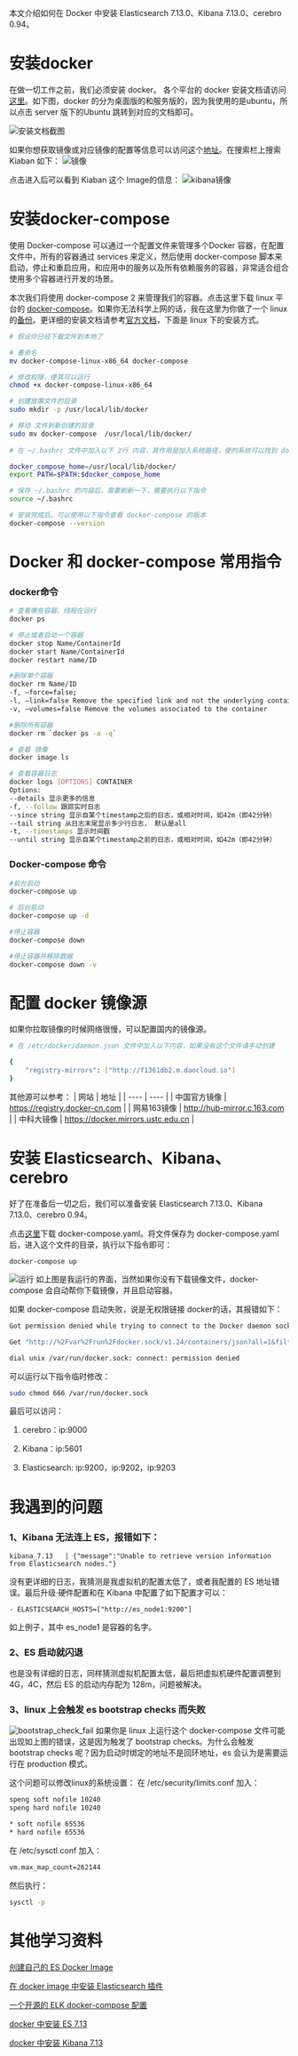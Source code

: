 
本文介绍如何在 Docker 中安装 Elasticsearch 7.13.0、Kibana 7.13.0、cerebro 0.94。

# 安装docker
在做一切工作之前，我们必须安装 docker。
各个平台的 docker 安装文档请访问[这里](https://docs.docker.com/engine/install/)。如下图，docker 的分为桌面版的和服务版的，因为我使用的是ubuntu，所以点击 server 版下的Ubuntu 跳转到对应的文档即可。

![安装文档截图](./images/docker_install_es/安装文档.png)

如果你想获取镜像或对应镜像的配置等信息可以访问这个[地址](https://hub.docker.com/)。在搜索栏上搜索 Kiaban 如下：
![镜像](./images/docker_install_es/镜像.png)

点击进入后可以看到 Kiaban 这个 Image的信息：
![kibana镜像](./images/docker_install_es/kibana镜像.png)

# 安装docker-compose
使用 Docker-compose 可以通过一个配置文件来管理多个Docker 容器，在配置文件中，所有的容器通过 services 来定义，然后使用 docker-compose 脚本来启动，停止和重启应用，和应用中的服务以及所有依赖服务的容器，非常适合组合使用多个容器进行开发的场景。

本次我们将使用 docker-compose 2 来管理我们的容器。点击这里下载 linux 平台的 [docker-compose](https://github.com/docker/compose/releases/download/v2.2.3/docker-compose-linux-x86_64)。如果你无法科学上网的话，我在这里为你做了一个 linux 的[备份](https://gitee.com/dgl/es-booklet/blob/master/resources/docker-compose-linux-x86_64)。更详细的安装文档请参考[官方文档](https://docs.docker.com/compose/install/)，下面是 linux 下的安装方式。

``` bash
# 假设你已经下载文件到本地了

# 重命名
mv docker-compose-linux-x86_64 docker-compose

# 修改权限，使其可以运行
chmod +x docker-compose-linux-x86_64 

# 创建放置文件的目录
sudo mkdir -p /usr/local/lib/docker

# 移动 文件到新创建的目录
sudo mv docker-compose  /usr/local/lib/docker/
 
# 在 ~/.bashrc 文件中加入以下 2行 内容，其作用是加入系统路径，使的系统可以找到 docker-compose 的执行文件

docker_compose_home=/usr/local/lib/docker/
export PATH=$PATH:$docker_compose_home

# 保存 ~/.bashrc 的内容后，需要刷新一下，需要执行以下指令
source ~/.bashrc

# 安装完成后，可以使用以下指令查看 docker-compose 的版本
docker-compose --version
```

# Docker 和 docker-compose 常用指令
### docker命令
``` bash
# 查看哪些容器、线程在运行
docker ps

# 停止或者启动一个容器
docker stop Name/ContainerId
docker start Name/ContainerId
docker restart name/ID

#删除单个容器
docker rm Name/ID
-f, –force=false; 
-l, –link=false Remove the specified link and not the underlying container; 
-v, –volumes=false Remove the volumes associated to the container

#删除所有容器
docker rm `docker ps -a -q`  

# 查看 镜像
docker image ls

# 查看容器日志
docker logs [OPTIONS] CONTAINER 
Options: 
--details 显示更多的信息 
-f, --follow 跟踪实时日志 
--since string 显示自某个timestamp之后的日志，或相对时间，如42m（即42分钟） 
--tail string 从日志末尾显示多少行日志， 默认是all 
-t, --timestamps 显示时间戳 
--until string 显示自某个timestamp之前的日志，或相对时间，如42m（即42分钟）
```

### Docker-compose 命令
```bash
#前台启动
docker-compose up

# 后台启动
docker-compose up -d

#停止容器
docker-compose down

#停止容器并移除数据
docker-compose down -v
```

# 配置 docker 镜像源
如果你拉取镜像的时候网络很慢，可以配置国内的镜像源。
``` bash
# 在 /etc/docker/daemon.json 文件中加入以下内容，如果没有这个文件请手动创建

{
    "registry-mirrors": ["http://f1361db2.m.daocloud.io"] 
}
```
其他源可以参考：
| 网站 | 地址 |
| ---- | ---- |
| 中国官方镜像 | https://registry.docker-cn.com |
| 网易163镜像 | http://hub-mirror.c.163.com |
| 中科大镜像 | https://docker.mirrors.ustc.edu.cn |

# 安装 Elasticsearch、Kibana、cerebro
好了在准备后一切之后，我们可以准备安装 Elasticsearch 7.13.0、Kibana 7.13.0、cerebro 0.94。

点击[这里](https://gitee.com/dgl/es-booklet/blob/master/shells/docker-compose.yaml)下载 docker-compose.yaml。将文件保存为 docker-compose.yaml 后，进入这个文件的目录，执行以下指令即可：

```
docker-compose up
```

![运行](./images/docker_install_es/运行docker-compose.png)
如上图是我运行的界面，当然如果你没有下载镜像文件，docker-compose 会自动帮你下载镜像，并且启动容器。

如果 docker-compose 启动失败，说是无权限链接 docker的话，其报错如下：

``` bash
Got permission denied while trying to connect to the Docker daemon socket at unix:///var/run/docker.sock: 

Get "http://%2Fvar%2Frun%2Fdocker.sock/v1.24/containers/json?all=1&filters=%7B%22label%22%3A%7B%22com.docker.compose.project%3Ddocker_es%22%3Atrue%7D%7D&limit=0": 

dial unix /var/run/docker.sock: connect: permission denied
```

可以运行以下指令临时修改：
``` bash
sudo chmod 666 /var/run/docker.sock
```

最后可以访问：
1. cerebro：ip:9000

2. Kibana：ip:5601

3. Elasticsearch: ip:9200，ip:9202，ip:9203

# 我遇到的问题
### 1、Kibana 无法连上 ES，报错如下：

```
kibana_7.13   | {"message":"Unable to retrieve version information from Elasticsearch nodes."}
```
没有更详细的日志，我猜测是我虚拟机的配置太低了，或者我配置的 ES 地址错误。最后升级·硬件配置和在 Kibana 中配置了如下配置才可以：
```
- ELASTICSEARCH_HOSTS=["http://es_node1:9200"]
```

如上例子，其中 es_node1 是容器的名字。

### 2、ES 启动就闪退
也是没有详细的日志，同样猜测虚拟机配置太低，最后把虚拟机硬件配置调整到 4G，4C，然后 ES 的启动内存配为 128m，问题被解决。

### 3、linux 上会触发 es bootstrap checks 而失败
![bootstrap_check_fail](images/docker_install_es/bootstrap_check_fail.png)
如果你是 linux 上运行这个 docker-compose 文件可能出现如上图的错误，这是因为触发了 bootstrap checks。为什么会触发 bootstrap checks 呢？因为启动时绑定的地址不是回环地址，es 会认为是需要运行在 production 模式。

这个问题可以修改linux的系统设置：
在 /etc/security/limits.conf 加入：

```bash
speng soft nofile 10240
speng hard nofile 10240

* soft nofile 65536
* hard nofile 65536
```

在 /etc/sysctl.conf 加入：

```bash
vm.max_map_count=262144
```

然后执行：
```bash
sysctl -p
```

# 其他学习资料
[创建自己的 ES Docker Image](https://www.elastic.co/cn/blog/how-to-make-a-dockerfile-for-elasticsearch)

[在 docker image 中安装 Elasticsearch 插件](https://www.elastic.co/cn/blog/elasticsearch-docker-plugin-management)

[一个开源的 ELK docker-compose 配置](https://github.com/deviantony/docker-elk)

[docker 中安装 ES 7.13](https://www.elastic.co/guide/en/elasticsearch/reference/7.13/docker.html)

[docker 中安装 Kibana 7.13](https://www.elastic.co/guide/en/kibana/7.13/docker.html)

